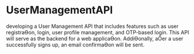 # UserManagementAPI
developing a User Management API that includes features such as user registraƟon, login, user profile management, and OTP-based login. This API will serve as the backend for a web applicaƟon. AddiƟonally, aŌer a user successfully signs up, an email confirmaƟon will be sent. 
